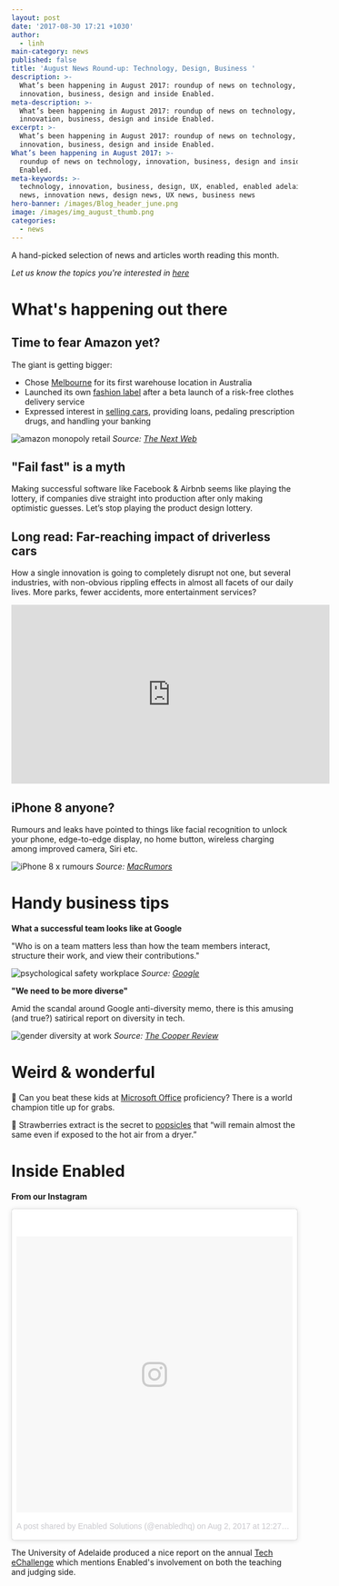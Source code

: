 ```yaml
---
layout: post
date: '2017-08-30 17:21 +1030'
author:
  - linh
main-category: news
published: false
title: 'August News Round-up: Technology, Design, Business '
description: >-
  What’s been happening in August 2017: roundup of news on technology,
  innovation, business, design and inside Enabled.
meta-description: >-
  What’s been happening in August 2017: roundup of news on technology,
  innovation, business, design and inside Enabled.
excerpt: >-
  What’s been happening in August 2017: roundup of news on technology,
  innovation, business, design and inside Enabled.
What’s been happening in August 2017: >-
  roundup of news on technology, innovation, business, design and inside
  Enabled.
meta-keywords: >-
  technology, innovation, business, design, UX, enabled, enabled adelaide, tech
  news, innovation news, design news, UX news, business news
hero-banner: /images/Blog_header_june.png
image: /images/img_august_thumb.png
categories:
  - news
---
```

A hand-picked selection of news and articles worth reading this month. 

_Let us know the topics you're interested in [here](https://enabled1.typeform.com/to/YcdNts)_

# What's happening out there

## Time to fear Amazon yet?

The giant is getting bigger:

- Chose [Melbourne](https://www.gizmodo.com.au/2017/08/amazon-is-opening-a-huge-warehouse-in-melbourne/) for its first warehouse location in Australia
- Launched its own [fashion label](https://techcrunch.com/2017/07/28/amazon-gets-into-shoes-and-handbags-with-its-new-private-fashion-label-the-fix/) after a beta launch of a risk-free clothes delivery service
- Expressed interest in [selling cars](https://thenextweb.com/business/2017/07/26/time-fear-amazon/#.tnw_VKWKIvFs), providing loans, pedaling prescription drugs, and handling your banking

![amazon monopoly retail ]({{site.baseurl}}/images/img_august_amazon.jpg)
*Source: [The Next Web](https://thenextweb.com/business/2017/07/26/time-fear-amazon/#.tnw_VKWKIvFs)*

## "Fail fast" is a myth

Making successful software like Facebook & Airbnb seems like playing the lottery, if companies dive straight into production after only making optimistic guesses. Let’s stop playing the product design lottery.

## Long read: Far-reaching impact of driverless cars

How a single innovation is going to completely disrupt not one, but several industries, with non-obvious rippling effects in almost all facets of our daily lives. More parks, fewer accidents, more entertainment services? 

<iframe width="560" height="315" src="https://www.youtube.com/embed/AAQB-Fny36A?rel=0" frameborder="0" allowfullscreen></iframe>
 
## iPhone 8 anyone?

Rumours and leaks have pointed to things like facial recognition to unlock your phone, edge-to-edge display, no home button, wireless charging among improved camera, Siri etc. 

![iPhone 8 x rumours]({{site.baseurl}}/images/img_august_iphone.jpg)
*Source: [MacRumors](https://www.macrumors.com/roundup/iphone-8/)*

# Handy business tips

**What a successful team looks like at Google**

"Who is on a team matters less than how the team members interact, structure their work, and view their contributions."

![psychological safety workplace]({{site.baseurl}}/images/img_august_google.png)
*Source: [Google](https://rework.withgoogle.com/blog/five-keys-to-a-successful-google-team/)*

**"We need to be more diverse"**

Amid the scandal around Google anti-diversity memo, there is this amusing (and true?) satirical report on diversity in tech.
 
![gender diversity at work]({{site.baseurl}}/images/img_august_diversity.jpg)
*Source: [The Cooper Review](http://thecooperreview.com/diversity-in-tech-report/)*

# Weird & wonderful

📎  Can you beat these kids at [Microsoft Office](http://www.latimes.com/business/technology/la-fi-tn-microsoft-olympics-20170802-story.html) proficiency? There is a world champion title up for grabs. 

🍓  Strawberries extract is the secret to [popsicles](http://www.asahi.com/ajw/articles/AJ201707300036.html) that “will remain almost the same even if exposed to the hot air from a dryer.”
 
# Inside Enabled

**From our Instagram**

<blockquote class="instagram-media" data-instgrm-version="7" style=" background:#FFF; border:0; border-radius:3px; box-shadow:0 0 1px 0 rgba(0,0,0,0.5),0 1px 10px 0 rgba(0,0,0,0.15); margin: 1px; max-width:658px; padding:0; width:99.375%; width:-webkit-calc(100% - 2px); width:calc(100% - 2px);"><div style="padding:8px;"> <div style=" background:#F8F8F8; line-height:0; margin-top:40px; padding:50% 0; text-align:center; width:100%;"> <div style=" background:url(data:image/png;base64,iVBORw0KGgoAAAANSUhEUgAAACwAAAAsCAMAAAApWqozAAAABGdBTUEAALGPC/xhBQAAAAFzUkdCAK7OHOkAAAAMUExURczMzPf399fX1+bm5mzY9AMAAADiSURBVDjLvZXbEsMgCES5/P8/t9FuRVCRmU73JWlzosgSIIZURCjo/ad+EQJJB4Hv8BFt+IDpQoCx1wjOSBFhh2XssxEIYn3ulI/6MNReE07UIWJEv8UEOWDS88LY97kqyTliJKKtuYBbruAyVh5wOHiXmpi5we58Ek028czwyuQdLKPG1Bkb4NnM+VeAnfHqn1k4+GPT6uGQcvu2h2OVuIf/gWUFyy8OWEpdyZSa3aVCqpVoVvzZZ2VTnn2wU8qzVjDDetO90GSy9mVLqtgYSy231MxrY6I2gGqjrTY0L8fxCxfCBbhWrsYYAAAAAElFTkSuQmCC); display:block; height:44px; margin:0 auto -44px; position:relative; top:-22px; width:44px;"></div></div><p style=" color:#c9c8cd; font-family:Arial,sans-serif; font-size:14px; line-height:17px; margin-bottom:0; margin-top:8px; overflow:hidden; padding:8px 0 7px; text-align:center; text-overflow:ellipsis; white-space:nowrap;"><a href="https://www.instagram.com/p/BXSHOW8lFCy/" style=" color:#c9c8cd; font-family:Arial,sans-serif; font-size:14px; font-style:normal; font-weight:normal; line-height:17px; text-decoration:none;" target="_blank">A post shared by Enabled Solutions (@enabledhq)</a> on <time style=" font-family:Arial,sans-serif; font-size:14px; line-height:17px;" datetime="2017-08-02T07:27:46+00:00">Aug 2, 2017 at 12:27am PDT</time></p></div></blockquote> <script async defer src="//platform.instagram.com/en_US/embeds.js"></script>

The University of Adelaide produced a nice report on the annual [Tech eChallenge](https://www.instagram.com/p/BXSHOW8lFCy/?taken-by=enabledhq) which mentions Enabled's involvement on both the teaching and judging side.